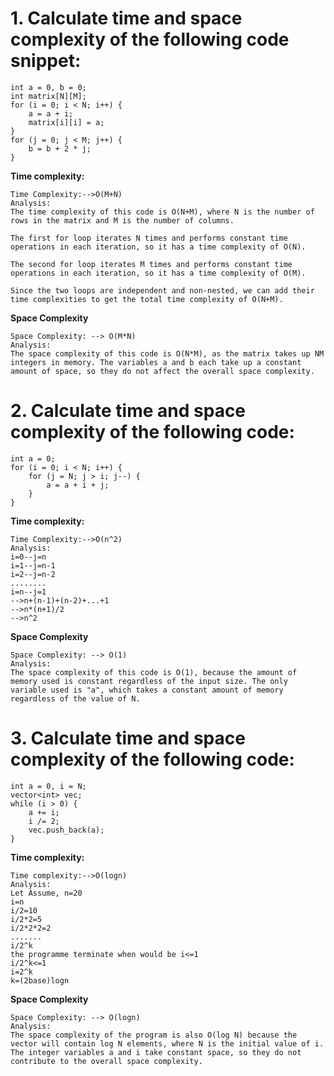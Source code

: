 # 1. Calculate time and space complexity of the following code snippet:
```
int a = 0, b = 0;
int matrix[N][M];
for (i = 0; i < N; i++) {
    a = a + i;
    matrix[i][i] = a;
}
for (j = 0; j < M; j++) {
    b = b + 2 * j;
}
```

**Time complexity:**
```
Time Complexity:-->O(M+N)
Analysis:
The time complexity of this code is O(N+M), where N is the number of rows in the matrix and M is the number of columns.

The first for loop iterates N times and performs constant time operations in each iteration, so it has a time complexity of O(N).

The second for loop iterates M times and performs constant time operations in each iteration, so it has a time complexity of O(M).

Since the two loops are independent and non-nested, we can add their time complexities to get the total time complexity of O(N+M).
```
**Space Complexity**
```
Space Complexity: --> O(M*N)
Analysis:
The space complexity of this code is O(N*M), as the matrix takes up NM integers in memory. The variables a and b each take up a constant amount of space, so they do not affect the overall space complexity.
```

# 2. Calculate time and space complexity of the following code:
```
int a = 0;
for (i = 0; i < N; i++) {
    for (j = N; j > i; j--) {
        a = a + i + j;
    }
}
```
**Time complexity:**
```
Time Complexity:-->O(n^2)
Analysis:
i=0--j=n
i=1--j=n-1
i=2--j=n-2
........
i=n--j=1
-->n+(n-1)+(n-2)+...+1
-->n*(n+1)/2
-->n^2
```
**Space Complexity**
```
Space Complexity: --> O(1)
Analysis:
The space complexity of this code is O(1), because the amount of memory used is constant regardless of the input size. The only variable used is "a", which takes a constant amount of memory regardless of the value of N.
```

# 3. Calculate time and space complexity of the following code:
```
int a = 0, i = N;
vector<int> vec;
while (i > 0) {
    a += i;
    i /= 2;
    vec.push_back(a);
}
```
**Time complexity:**
```
Time complexity:-->O(logn)
Analysis:
Let Assume, n=20
i=n
i/2=10
i/2*2=5
i/2*2*2=2
.......
i/2^k
the programme terminate when would be i<=1
i/2^k<=1
i=2^k
k=(2base)logn
```
**Space Complexity**
```
Space Complexity: --> O(logn)
Analysis:
The space complexity of the program is also O(log N) because the vector will contain log N elements, where N is the initial value of i. The integer variables a and i take constant space, so they do not contribute to the overall space complexity.
```

